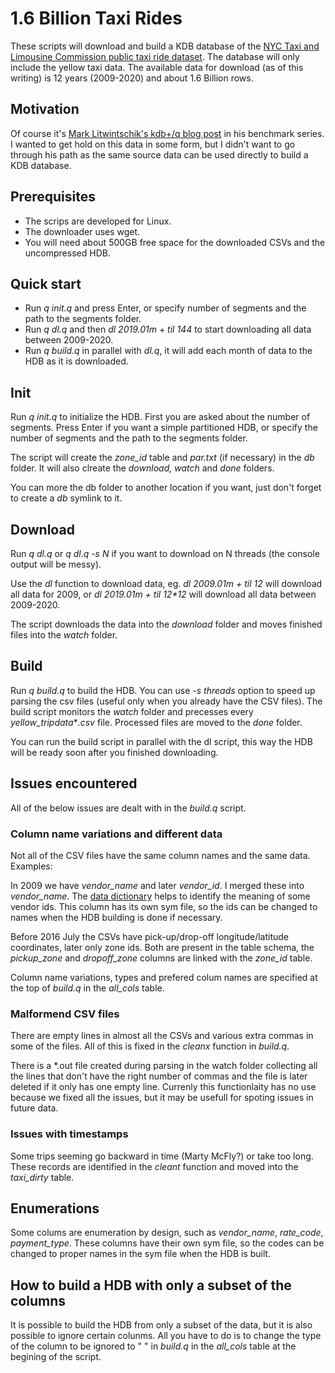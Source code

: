 # 1.6 Billion Taxi Rides

These scripts will download and build a KDB database of the [NYC Taxi and Limousine Commission public taxi ride dataset](https://www1.nyc.gov/site/tlc/about/tlc-trip-record-data.page). The database will only include the yellow taxi data.
The available data for download (as of this writing) is 12 years (2009-2020) and about 1.6 Billion rows.

## Motivation

Of course it's [Mark Litwintschik's kdb+/q blog post](https://tech.marksblogg.com/billion-nyc-taxi-kdb.html) in his benchmark series. I wanted to get hold on this data in some form, but I didn't want to go through his path as the same source data can be used directly to build a KDB database.

## Prerequisites

 * The scrips are developed for Linux.
 * The downloader uses wget.
 * You will need about 500GB free space for the downloaded CSVs and the uncompressed HDB.

## Quick start

 * Run _q init.q_ and press Enter, or specify number of segments and the path to the segments folder.
 * Run _q dl.q_ and then _dl 2019.01m + til 144_ to start downloading all data between 2009-2020.
 * Run _q build.q_ in parallel with _dl.q_, it will add each month of data to the HDB as it is downloaded.

## Init

Run _q init.q_ to initialize the HDB. First you are asked about the number of segments. Press Enter if you want a simple partitioned HDB, or specify the number of segments and the path to the segments folder. 

The script will create the _zone_id_ table and _par.txt_ (if necessary) in the _db_ folder. It will also clreate the _download, watch_ and _done_ folders.

You can more the db folder to another location if you want, just don't forget to create a _db_ symlink to it.

## Download

Run _q dl.q_ or _q dl.q -s N_ if you want to download on N threads (the console output will be messy).

Use the _dl_ function to download data, eg. _dl 2009.01m + til 12_ will download all data for 2009, or _dl 2019.01m + til 12*12_ will download all data between 2009-2020. 

The script downloads the data into the _download_ folder and moves finished files into the _watch_ folder.

## Build

Run _q build.q_ to build the HDB. You can use _-s threads_ option to speed up parsing the csv files (useful only when you already have the CSV files). The build script monitors the _watch_ folder and precesses every _yellow_tripdata_*_.csv_ file. Processed files are moved to the _done_ folder.
 
You can run the build script in parallel with the dl script, this way the HDB will be ready soon after you finished downloading.

## Issues encountered

All of the below issues are dealt with in the _build.q_ script.

### Column name variations and different data

Not all of the CSV files have the same column names and the same data. Examples:

In 2009 we have _vendor_name_ and later _vendor_id_. I merged these into _vendor_name_. The [data dictionary](https://www1.nyc.gov/assets/tlc/downloads/pdf/data_dictionary_trip_records_yellow.pdf) helps to identify the meaning of some vendor ids. This column has its own sym file, so the ids can be changed to names when the HDB building is done if necessary.

Before 2016 July the CSVs have pick-up/drop-off longitude/latitude coordinates, later only zone ids. Both are present in the table schema, the _pickup_zone_ and _dropoff_zone_ columns are linked with the _zone_id_ table.

Column name variations, types and prefered colum names are specified at the top of _build.q_ in the _all_cols_ table.

### Malformend CSV files

There are empty lines in almost all the CSVs and various extra commas in some of the files. All of this is fixed in the _cleanx_ function in _build.q_.

There is a *.out file created during parsing in the watch folder collecting all the lines that don't have the right number of commas and the file is later deleted if it only has one empty line. Currenly this functionlaity has no use because we fixed all the issues, but it may be usefull for spoting issues in future data.

### Issues with timestamps

Some trips seeming go backward in time (Marty McFly?) or take too long. These records are identified in the _cleant_ function and moved into the _taxi_dirty_ table.

## Enumerations

Some colums are enumeration by design, such as _vendor_name_, _rate_code_, _payment_type_. These columns have their own sym file, so the codes can be changed to proper names in the sym file when the HDB is built.

## How to build a HDB with only a subset of the columns

It is possible to build the HDB from only a subset of the data, but it is also possible to ignore certain colunms. All you have to do is to change the type of the column to be ignored to " " in _build.q_ in the _all_cols_ table at the begining of the script. 
